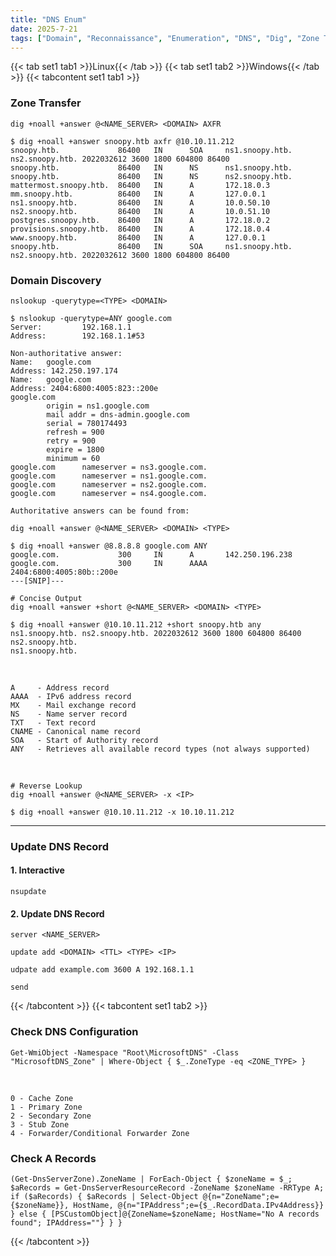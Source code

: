 ```yaml
---
title: "DNS Enum"
date: 2025-7-21
tags: ["Domain", "Reconnaissance", "Enumeration", "DNS", "Dig", "Zone Transfer", "BIND", "nsupdate", "nslookup"]
---
```


{{< tab set1 tab1 >}}Linux{{< /tab >}}
{{< tab set1 tab2 >}}Windows{{< /tab >}}
{{< tabcontent set1 tab1 >}}

### Zone Transfer

```console
dig +noall +answer @<NAME_SERVER> <DOMAIN> AXFR 
```

```console {class="sample-code"}
$ dig +noall +answer snoopy.htb axfr @10.10.11.212
snoopy.htb.             86400   IN      SOA     ns1.snoopy.htb. ns2.snoopy.htb. 2022032612 3600 1800 604800 86400
snoopy.htb.             86400   IN      NS      ns1.snoopy.htb.
snoopy.htb.             86400   IN      NS      ns2.snoopy.htb.
mattermost.snoopy.htb.  86400   IN      A       172.18.0.3
mm.snoopy.htb.          86400   IN      A       127.0.0.1
ns1.snoopy.htb.         86400   IN      A       10.0.50.10
ns2.snoopy.htb.         86400   IN      A       10.0.51.10
postgres.snoopy.htb.    86400   IN      A       172.18.0.2
provisions.snoopy.htb.  86400   IN      A       172.18.0.4
www.snoopy.htb.         86400   IN      A       127.0.0.1
snoopy.htb.             86400   IN      SOA     ns1.snoopy.htb. ns2.snoopy.htb. 2022032612 3600 1800 604800 86400
```

### Domain Discovery

```console
nslookup -querytype=<TYPE> <DOMAIN>
```

```console {class="sample-code"}
$ nslookup -querytype=ANY google.com
Server:         192.168.1.1
Address:        192.168.1.1#53

Non-authoritative answer:
Name:   google.com
Address: 142.250.197.174
Name:   google.com
Address: 2404:6800:4005:823::200e
google.com
        origin = ns1.google.com
        mail addr = dns-admin.google.com
        serial = 780174493
        refresh = 900
        retry = 900
        expire = 1800
        minimum = 60
google.com      nameserver = ns3.google.com.
google.com      nameserver = ns1.google.com.
google.com      nameserver = ns2.google.com.
google.com      nameserver = ns4.google.com.

Authoritative answers can be found from:
```

```console
dig +noall +answer @<NAME_SERVER> <DOMAIN> <TYPE>
```

```console {class="sample-code"}
$ dig +noall +answer @8.8.8.8 google.com ANY
google.com.             300     IN      A       142.250.196.238
google.com.             300     IN      AAAA    2404:6800:4005:80b::200e
---[SNIP]---
```

```console
# Concise Output
dig +noall +answer +short @<NAME_SERVER> <DOMAIN> <TYPE>
```

```console {class="sample-code"}
$ dig +noall +answer @10.10.11.212 +short snoopy.htb any
ns1.snoopy.htb. ns2.snoopy.htb. 2022032612 3600 1800 604800 86400
ns2.snoopy.htb.
ns1.snoopy.htb.
```

<br>

```
A     - Address record
AAAA  - IPv6 address record
MX    - Mail exchange record
NS    - Name server record
TXT   - Text record
CNAME - Canonical name record
SOA   - Start of Authority record
ANY   - Retrieves all available record types (not always supported)
```

<br>

```console
# Reverse Lookup
dig +noall +answer @<NAME_SERVER> -x <IP>
```

```console {class="sample-code"}
$ dig +noall +answer @10.10.11.212 -x 10.10.11.212
```

---

### Update DNS Record

#### 1. Interactive

```console
nsupdate
```

#### 2. Update DNS Record

```console
server <NAME_SERVER>
```

```console
update add <DOMAIN> <TTL> <TYPE> <IP>
```

```console {class="sample-code"}
udpate add example.com 3600 A 192.168.1.1
```

```console
send
```

{{< /tabcontent >}}
{{< tabcontent set1 tab2 >}}

### Check DNS Configuration

```console
Get-WmiObject -Namespace "Root\MicrosoftDNS" -Class "MicrosoftDNS_Zone" | Where-Object { $_.ZoneType -eq <ZONE_TYPE> }
```

<br>

```console
0 - Cache Zone
1 - Primary Zone
2 - Secondary Zone
3 - Stub Zone
4 - Forwarder/Conditional Forwarder Zone
```

### Check A Records

```console
(Get-DnsServerZone).ZoneName | ForEach-Object { $zoneName = $_; $aRecords = Get-DnsServerResourceRecord -ZoneName $zoneName -RRType A; if ($aRecords) { $aRecords | Select-Object @{n="ZoneName";e={$zoneName}}, HostName, @{n="IPAddress";e={$_.RecordData.IPv4Address}} } else { [PSCustomObject]@{ZoneName=$zoneName; HostName="No A records found"; IPAddress=""} } }
```

{{< /tabcontent >}}